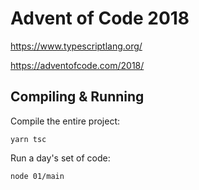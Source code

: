 # Advent of Code 2018

<https://www.typescriptlang.org/>

<https://adventofcode.com/2018/>

## Compiling & Running

Compile the entire project:

```
yarn tsc
```

Run a day's set of code:

```
node 01/main
```

